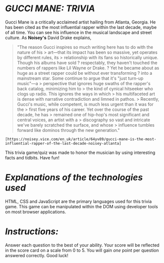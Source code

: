 # *GUCCI MANE: TRIVIA*
Gucci Mane is a critically acclaimed artist hailing from Atlanta, Georgia. He has been cited as the most influential rapper within the last decade, maybe of all time. You can see his influence in the musical landscape and street culture. As **Noisey's** David Drake explains, 
> "The reason Gucci inspires so much writing here has to do with the nature of his > art—that its impact has been so massive, yet operates by different rules, its > relationship with its fans so historically unique. Though his albums have sold ? respectably, they haven't touched the numbers of rappers like Lil Wayne or Drake. ? Yet he became about as huge as a street rapper could be without ever transforming ? into a mainstream star. Some continue to argue that it's "just turn-up music"—a > perspective that ignores huge swaths of the rapper's back catalog, minimizing him to > the kind of cynical hitseeker who clogs up radio. This ignores the ways in which > his multifaceted art is dense with narrative contradiction and limned in pathos. > Recently, Gucci's music, while competent, is much less urgent than it was for the > first five years of his career. Yet over the course of the past decade, he has > remained one of hip-hop's most significant and central voices, an artist with a > discography so vast and intricate we've barely scratched the surface, and whose > influence tumbles forward like dominos through the new generation."

    [https://noisey.vice.com/en_uk/article/64yv89/gucci-mane-is-the-most-influential-rapper-of-the-last-decade-noisey-atlanta] 


This trivia game/quiz was made to honor the musician by using interesting facts and tidbits. Have fun!

# *Explanations of the technologies used*
HTML, CSS and JavaScript are the primary languages used for this trivia game. This game can be manipulated within the DOM using developer tools on most browser applications.


# *Instructions:*
Answer each question to the best of your ability. Your score will be reflected in the score card on a scale from 0 to 5. You will gain *one* point per question answered correctly. Good luck!
